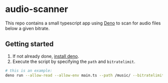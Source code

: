 # audio-scanner

This repo contains a small typescript app using [Deno](https://deno.com/) to scan for audio files below a given bitrate.

## Getting started

1. If not already done, [install deno](https://docs.deno.com/runtime/getting_started/installation/).
2. Execute the script by specifying the `path` and `bitratelimit`.

```bash
# this is an example:
deno run --allow-read --allow-env main.ts --path /music/ --bitratelimit 128
```
